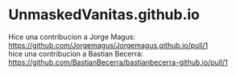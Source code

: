 # UnmaskedVanitas.github.io
Hice una contribucion a Jorge Magus:
https://github.com/Jorgemagus/Jorgemagus.github.io/pull/1<br>
hice una contribucion a Bastian Becerra:
https://github.com/BastianBecerra/bastianbecerra-github.io/pull/1
